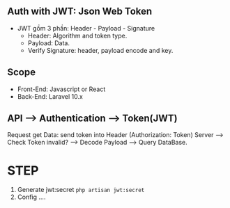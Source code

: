 ## Auth with JWT: Json Web Token
- JWT gồm 3 phần: Header - Payload - Signature
  + Header: Algorithm and token type.
  + Payload: Data.
  + Verify Signature: header, payload encode and key.

## Scope
- Front-End: Javascript or React
- Back-End: Laravel 10.x
  
## API --> Authentication --> Token(JWT)

Request get Data: send token into Header (Authorization: <Bearer> Token)
Server --> Check Token invalid? --> Decode Payload --> Query DataBase.

# STEP
1. Generate jwt:secret
   `php artisan jwt:secret`
2. Config ....
